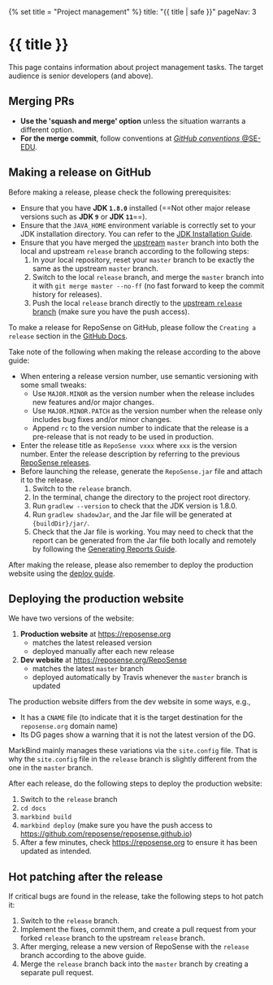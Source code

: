 {% set title = "Project management" %}
<frontmatter>
  title: "{{ title | safe }}"
  pageNav: 3
</frontmatter>

<h1 class="display-4"><md>{{ title }}</md></h1>

<div class="lead">

This page contains information about project management tasks. The target audience is senior developers (and above).
</div>

<!-- ==================================================================================================== -->


## Merging PRs

* **Use the 'squash and merge' option** unless the situation warrants a different option.
* **For the merge commit**, follow conventions at [_GitHub conventions_ @SE-EDU](https://se-education.org/guides/conventions/github.html).

<!-- ==================================================================================================== -->

## Making a release on GitHub

Before making a release, please check the following prerequisites:

* Ensure that you have **JDK `1.8.0`** installed (==Not other major release versions such as **JDK `9`** or **JDK `11`**==).
* Ensure that the `JAVA_HOME` environment variable is correctly set to your JDK installation directory. You can refer to the [JDK Installation Guide](https://docs.oracle.com/cd/E19182-01/821-0917/inst_jdk_javahome_t/index.html).
* Ensure that you have merged the [upstream](https://github.com/RepoSense/reposense) `master` branch into both the local and upstream `release` branch according to the following steps:
    1. In your local repository, reset your `master` branch to be exactly the same as the upstream `master` branch.
    1. Switch to the local `release` branch, and merge the `master` branch into it with `git merge master --no-ff` (no fast forward to keep the commit history for releases).
    1. Push the local `release` branch directly to the [upstream `release` branch](https://github.com/reposense/RepoSense/tree/release) (make sure you have the push access).
    
To make a release for RepoSense on GitHub, please follow the `Creating a release` section in the [GitHub Docs](https://docs.github.com/en/github/administering-a-repository/managing-releases-in-a-repository).<br>

Take note of the following when making the release according to the above guide:
* When entering a release version number, use semantic versioning with some small tweaks:
  * Use `MAJOR.MINOR` as the version number when the release includes new features and/or major changes.
  * Use `MAJOR.MINOR.PATCH` as the version number when the release only includes bug fixes and/or minor changes.
  * Append `rc` to the version number to indicate that the release is a pre-release that is not ready to be used in production.
* Enter the release title as `RepoSense vxxx` where `xxx` is the version number. Enter the release description by referring to the previous [RepoSense releases](https://github.com/reposense/RepoSense/releases).
* Before launching the release, generate the `RepoSense.jar` file and attach it to the release.
  1. Switch to the `release` branch.
  1. In the terminal, change the directory to the project root directory.
  1. Run `gradlew --version` to check that the JDK version is 1.8.0.
  1. Run `gradlew shadowJar`, and the Jar file will be generated at `{buildDir}/jar/`.
  1. Check that the Jar file is working. You may need to check that the report can be generated from the Jar file both locally and remotely by following the [Generating Reports Guide](../ug/generatingReports.html).

After making the release, please also remember to deploy the production website using the [deploy guide](#deploying-the-production-website).

<!-- ==================================================================================================== -->

## Deploying the production website

We have two versions of the website:

1. **Production website** at https://reposense.org
   * matches the latest released version
   * deployed manually after each new release
1. **Dev website** at https://reposense.org/RepoSense
   * matches the latest `master` branch
   * deployed automatically by Travis whenever the `master` branch is updated

The production website differs from the dev website in some ways, e.g.,

* It has a `CNAME` file (to indicate that it is the target destination for the `reposense.org` domain name)
* Its DG pages show a warning that it is not the latest version of the DG.

MarkBind mainly manages these variations via the `site.config` file. That is why the `site.config` file in the `release` branch is slightly different from the one in the `master` branch.

After each release, do the following steps to deploy the production website:
1. Switch to the `release` branch
1. `cd docs`
1. `markbind build`
1. `markbind deploy` (make sure you have the push access to https://github.com/reposense/reposense.github.io)
1. After a few minutes, check https://reposense.org to ensure it has been updated as intended.

<!-- ==================================================================================================== -->

## Hot patching after the release

If critical bugs are found in the release, take the following steps to hot patch it:
1. Switch to the `release` branch.
1. Implement the fixes, commit them, and create a pull request from your forked `release` branch to the upstream `release` branch.
1. After merging, release a new version of RepoSense with the `release` branch according to the above guide.
1. Merge the `release` branch back into the `master` branch by creating a separate pull request.
